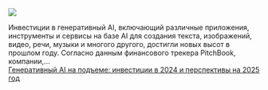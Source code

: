 <!--2025-01-04 08:47:13-->
<div class="yb">
  <div class="rss smaller1 habr"><img src="https://habrastorage.org/getpro/habr/upload_files/e56/b1f/cea/e56b1fcead26a980ad67eb2fbf9a6cdb.png" /><p>Инвестиции в генеративный AI, включающий различные приложения, инструменты и сервисы на базе AI для создания текста, изображений, видео, речи, музыки и многого другого, достигли новых высот в прошлом году. Согласно данным финансового трекера PitchBook, компании,... <br><a class="light" href="https://habr.com/ru/companies/bothub/news/871538/?utm_source=habrahabr&utm_medium=rss&utm_campaign=871538">Генеративный AI на подъеме: инвестиции в 2024 и перспективы на 2025 год</a></div>
</div>

